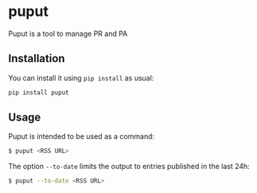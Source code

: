 # puput

Puput is a tool to manage PR and PA

## Installation

You can install it using `pip install` as usual:
```bash
pip install puput
```

## Usage

Puput is intended to be used as a command:
```bash
$ puput <RSS URL>
```

The option `--to-date` limits the output to entries published in the last 24h:
```bash
$ puput --to-date <RSS URL>
```
